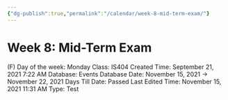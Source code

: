 ```yaml
---
{"dg-publish":true,"permalink":"/calendar/week-8-mid-term-exam/"}
---
```


# Week 8: Mid-Term Exam

(F) Day of the week: Monday
Class: IS404
Created Time: September 21, 2021 7:22 AM
Database: Events Database
Date: November 15, 2021 → November 22, 2021
Days Till Date: Passed
Last Edited Time: November 15, 2021 11:31 AM
Type: Test